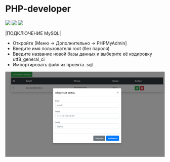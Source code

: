 ﻿# PHP-developer
![](https://img.shields.io/badge/php-%5E7.1.3-blue) ![](https://img.shields.io/badge/MySQL-PHPMyAdmin%20v5.1.1-yellow) ![](https://img.shields.io/badge/Open%20Server%20Panel%20-v5.4.1-blue)

|ПОДКЛЮЧЕНИЕ MySQL|
<ul>
  <li>Откройте [Меню → Дополнительно → PHPMyAdmin]</li>
  <li>Введите имя пользователя root (без пароля)</li>
  <li>Введите название новой базы данных и выберите её кодировку utf8_general_ci </li>
  <li>Импортировать файл из проекта .sql</li>
  </ul>
  
![](https://github.com/HubZori/PHP-developer/blob/master/screenshot/01.png)
